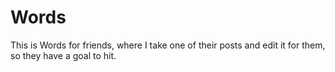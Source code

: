 # Words

This is Words for friends, where I take one of their posts and edit it for them, so they have a goal to hit.
